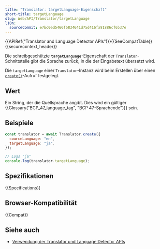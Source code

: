 ```yaml
---
title: "Translator: targetLanguage-Eigenschaft"
short-title: targetLanguage
slug: Web/API/Translator/targetLanguage
l10n:
  sourceCommit: e7bc0ed5466f5834641d75d416fa81886cf6b37e
---
```


{{APIRef("Translator and Language Detector APIs")}}{{SeeCompatTable}}{{securecontext_header}}

Die schreibgeschützte **`targetLanguage`**-Eigenschaft der [`Translator`](/de/docs/Web/API/Translator)-Schnittstelle gibt die Sprache zurück, in die der Eingabetext übersetzt wird.

Die `targetLanguage` einer `Translator`-Instanz wird beim Erstellen über einen [`create()`](/de/docs/Web/API/Translator/create_static)-Aufruf festgelegt.

## Wert

Ein String, der die Quellsprache angibt. Dies wird ein gültiger {{Glossary("BCP_47_language_tag", "BCP 47-Sprachcode")}} sein.

## Beispiele

```js
const translator = await Translator.create({
  sourceLanguage: "en",
  targetLanguage: "ja",
});

// Logs "ja"
console.log(translator.targetLanguage);
```

## Spezifikationen

{{Specifications}}

## Browser-Kompatibilität

{{Compat}}

## Siehe auch

- [Verwendung der Translator und Language Detector APIs](/de/docs/Web/API/Translator_and_Language_Detector_APIs/Using)
